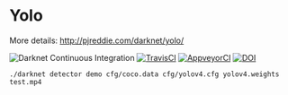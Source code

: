 # Yolo

More details: http://pjreddie.com/darknet/yolo/

![Darknet Continuous Integration](https://github.com/cenit/darknet/workflows/Darknet%20Continuous%20Integration/badge.svg)
[![TravisCI](https://travis-ci.org/AlexeyAB/darknet.svg?branch=master)](https://travis-ci.com/cenit/darknet)
[![AppveyorCI](https://ci.appveyor.com/api/projects/status/594bwb5uoc1fxwiu/branch/master?svg=true)](https://ci.appveyor.com/project/cenit/darknet/branch/master)
[![DOI](https://zenodo.org/badge/75388965.svg)](https://zenodo.org/badge/latestdoi/75388965)

`./darknet detector demo cfg/coco.data cfg/yolov4.cfg yolov4.weights test.mp4`
